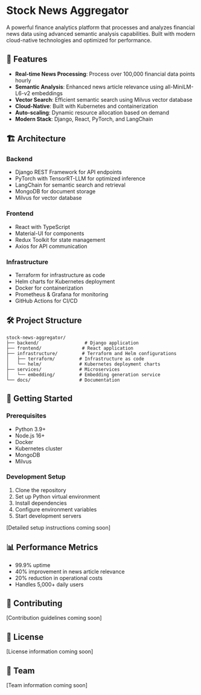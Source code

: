 # Stock News Aggregator

A powerful finance analytics platform that processes and analyzes financial news data using advanced semantic analysis capabilities. Built with modern cloud-native technologies and optimized for performance.

## 🚀 Features

- **Real-time News Processing**: Process over 100,000 financial data points hourly
- **Semantic Analysis**: Enhanced news article relevance using all-MiniLM-L6-v2 embeddings
- **Vector Search**: Efficient semantic search using Milvus vector database
- **Cloud-Native**: Built with Kubernetes and containerization
- **Auto-scaling**: Dynamic resource allocation based on demand
- **Modern Stack**: Django, React, PyTorch, and LangChain

## 🏗️ Architecture

### Backend
- Django REST Framework for API endpoints
- PyTorch with TensorRT-LLM for optimized inference
- LangChain for semantic search and retrieval
- MongoDB for document storage
- Milvus for vector database

### Frontend
- React with TypeScript
- Material-UI for components
- Redux Toolkit for state management
- Axios for API communication

### Infrastructure
- Terraform for infrastructure as code
- Helm charts for Kubernetes deployment
- Docker for containerization
- Prometheus & Grafana for monitoring
- GitHub Actions for CI/CD

## 🛠️ Project Structure

```
stock-news-aggregator/
├── backend/                 # Django application
├── frontend/               # React application
├── infrastructure/         # Terraform and Helm configurations
│   ├── terraform/         # Infrastructure as code
│   └── helm/              # Kubernetes deployment charts
├── services/              # Microservices
│   └── embedding/         # Embedding generation service
└── docs/                  # Documentation
```

## 🚀 Getting Started

### Prerequisites
- Python 3.9+
- Node.js 16+
- Docker
- Kubernetes cluster
- MongoDB
- Milvus

### Development Setup
1. Clone the repository
2. Set up Python virtual environment
3. Install dependencies
4. Configure environment variables
5. Start development servers

[Detailed setup instructions coming soon]

## 📊 Performance Metrics

- 99.9% uptime
- 40% improvement in news article relevance
- 20% reduction in operational costs
- Handles 5,000+ daily users

## 🤝 Contributing

[Contribution guidelines coming soon]

## 📝 License

[License information coming soon]

## 👥 Team

[Team information coming soon] 